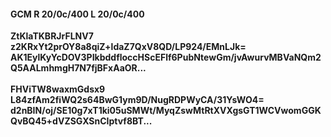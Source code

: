 #### GCM R 20/0c/400 L 20/0c/400
**ZtKlaTKBRJrFLNV7**<br/>**z2KRxYt2prOY8a8qiZ+ldaZ7QxV8QD/LP924/EMnLJk=**<br/>**AK1EylKyYcDOV3PIkbddfloccHScEFlf6PubNtewGm/jvAwurvMBVaNQm2Q5AALmhmgH7N7fjBFxAaOR...**<br/><br/>
**FHViTW8waxmGdsx9**<br/>**L84zfAm2fiWQ2s64BwG1ym9D/NugRDPWyCA/31YsWO4=**<br/>**d2nBIN/oj/SE10g7xT1ki05uSMWt/MyqZswMtRtXVXgsGT1WCVwomGGKQvBQ45+dVZSGXSnCIptvf8BT...**